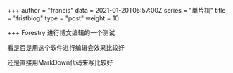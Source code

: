 +++
author = "francis"
data = 2021-01-20T05:57:00Z
series = "单片机"
title = "fristblog"
type = "post"
weight = 10

+++
Forestry 进行博文编辑的一个测试

看是否是用这个软件进行编辑会效果比较好

还是直接用MarkDown代码来写比较好